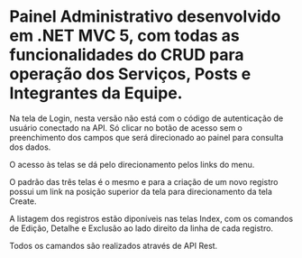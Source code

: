 # Painel Administrativo desenvolvido em .NET MVC 5, com todas as funcionalidades do CRUD para operação dos Serviços, Posts e Integrantes da Equipe.

Na tela de Login, nesta versão não está com o código de autenticação de usuário conectado na API. Só clicar no botão de acesso sem o preenchimento dos campos que será direcionado ao painel para consulta dos dados.

O acesso às telas se dá pelo direcionamento pelos links do menu.

O padrão das três telas é o mesmo e para a criação de um novo registro possui um link na posição superior da tela para direcionamento da tela Create.

A listagem dos registros estão diponíveis nas telas Index, com os comandos de Edição, Detalhe e Exclusão ao lado direito da linha de cada registro.

Todos os camandos são realizados através de API Rest.
